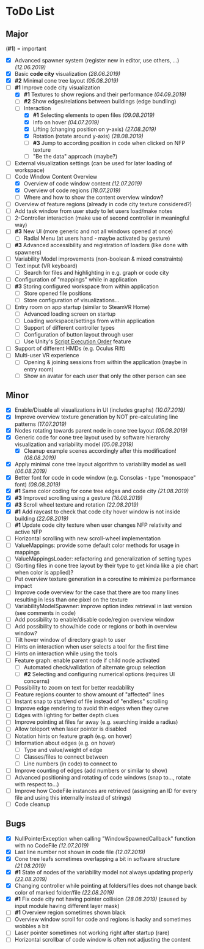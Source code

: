 # ToDo List

## Major

(**#1**) = important

- [X] Advanced spawner system (register new in editor, use others, ...) *(12.06.2019)*
- [X] Basic **code city** visualization *(28.06.2019)*
- [X] **#2** Minimal cone tree layout *(05.08.2019)*
- [ ] **#1** Improve code city visualization
  - [X] **#1** Textures to show regions and their performance *(04.09.2019)*
  - [ ] **#2** Show edges/relations between buildings (edge bundling)
  - [ ] Interaction
    - [X] **#1** Selecting elements to open files *(09.08.2019)*
    - [X] Info on hover *(04.07.2019)*
    - [X] Lifting (changing position on y-axis) *(27.08.2019)*
    - [X] Rotation (rotate around y-axis) *(28.08.2019)*
    - [ ] **#3** Jump to according position in code when clicked on NFP texture
    - [ ] "Be the data" approach (maybe?)
- [ ] External visualization settings (can be used for later loading of workspace)
- [ ] Code Window Content Overview
  - [X] Overview of code window content *(12.07.2019)*
  - [X] Overview of code regions *(18.07.2019)*
  - [ ] Where and how to show the content overview window?
- [ ] Overview of feature regions (already in code city texture considered?)
- [ ] Add task window from user study to let users load/make notes
- [ ] 2-Controller interaction (make use of second controller in meaningful way)
- [ ] **#3** New UI (more generic and not all windows opened at once)
  - [ ] Radial Menu (at users hand - maybe activated by gesture)
- [ ] **#3** Advanced accessibility and registration of loaders (like done with spawners)
- [ ] Variability Model improvements (non-boolean & mixed constraints)
- [ ] Text input (VR keyboard)
  - [ ] Search for files and highlighting in e.g. graph or code city
- [ ] Configuration of "mappings" while in application
- [ ] **#3** Storing configured workspace from within application
  - [ ] Store opened file positions
  - [ ] Store configuration of visualizations...
- [ ] Entry room on app startup (similar to SteamVR Home)
  - [ ] Advanced loading screen on startup
  - [ ] Loading workspace/settings from within application
  - [ ] Support of different controller types
  - [ ] Configuration of button layout through user
  - [ ] Use Unity's [Script Execution Order](https://docs.unity3d.com/Manual/class-MonoManager.html) feature
- [ ] Support of different HMDs (e.g. Oculus Rift)
- [ ] Multi-user VR experience
  - [ ] Opening & joining sessions from within the application (maybe in entry room)
  - [ ] Show an avatar for each user that only the other person can see

## Minor
- [X] Enable/Disable all visualizations in UI (includes graphs) *(10.07.2019)*
- [X] Improve overview texture generation by NOT pre-calculating line patterns *(17.07.2019)*
- [X] Nodes rotating towards parent node in cone tree layout *(05.08.2019)*
- [X] Generic code for cone tree layout used by software hierarchy visualization and variability model *(05.08.2019)*
  - [X] Cleanup example scenes accordingly after this modification! *(08.08.2019)*
- [X] Apply minimal cone tree layout algorithm to variability model as well *(06.08.2019)*
- [X] Better font for code in code window (e.g. Consolas - type "monospace" font) *(08.08.2019)*
- [X] **#1** Same color coding for cone tree edges and code city *(21.08.2019)*
- [X] **#3** Improved scrolling using a gesture *(16.08.2019)*
- [X] **#3** Scroll wheel texture and rotation *(22.08.2019)*
- [X] **#1** Add raycast to check that code city hover window is not inside building *(22.08.2019)*
- [ ] **#1** Update code city texture when user changes NFP relativity and active NFP
- [ ] Horizontal scrolling with new scroll-wheel implementation
- [ ] ValueMappings: provide some default color methods for usage in mappings
- [ ] ValueMappingsLoader: refactoring and generalization of setting types
- [ ] \(Sorting files in cone tree layout by their type to get kinda like a pie chart when color is applied\)?
- [ ] Put overview texture generation in a coroutine to minimize performance impact
- [ ] Improve code overview for the case that there are too many lines resulting in less than one pixel on the texture
- [ ] VariabilityModelSpawner: improve option index retrieval in last version (see comments in code)
- [ ] Add possibility to enable/disable code/region overview window
- [ ] Add possibility to show/hide code or regions or both in overview window?
- [ ] Tilt hover window of directory graph to user
- [ ] Hints on interaction when user selects a tool for the first time
- [ ] Hints on interaction while using the tools
- [ ] Feature graph: enable parent node if child node activated
  - [ ] Automated check/validation of alternate group selection
  - [ ] **#2** Selecting and configuring numerical options (requires UI concerns)
- [ ] Possibility to zoom on text for better readability
- [ ] Feature regions counter to show amount of "affected" lines
- [ ] Instant snap to start/end of file instead of "endless" scrolling
- [ ] Improve edge rendering to avoid thin edges when they curve
- [ ] Edges with lighting for better depth clues
- [ ] Improve pointing at files far away (e.g. searching inside a radius)
- [ ] Allow teleport when laser pointer is disabled
- [ ] Notation hints on feature graph (e.g. on hover)
- [ ] Information about edges (e.g. on hover)
  - [ ] Type and value/weight of edge
  - [ ] Classes/files to connect between
  - [ ] Line numbers (in code) to connect to
- [ ] Improve counting of edges (add numbers or similar to show)
- [ ] Advanced positioning and rotating of code windows (snap to..., rotate with respect to...)
- [ ] Improve how CodeFile instances are retrieved (assigning an ID for every file and using this internally instead of strings)
- [ ] Code cleanup

## Bugs
- [X] NullPointerException when calling "WindowSpawnedCallback" function with no CodeFile *(12.07.2019)*
- [X] Last line number not shown in code file *(12.07.2019)*
- [X] Cone tree leafs sometimes overlapping a bit in software structure *(21.08.2019)*
- [X] **#1** State of nodes of the variability model not always updating properly *(22.08.2019)*
- [X] Changing controller while pointing at folders/files does not change back color of marked folder/file *(22.08.2019)*
- [X] **#1** Fix code city not having pointer collision *(28.08.2019)* (caused by input module having different layer mask)
- [ ] **#1** Overview region sometimes shown black
- [ ] Overview window scroll for code and regions is hacky and sometimes wobbles a bit
- [ ] Laser pointer sometimes not working right after startup (rare)
- [ ] Horizontal scrollbar of code window is often not adjusting the content
